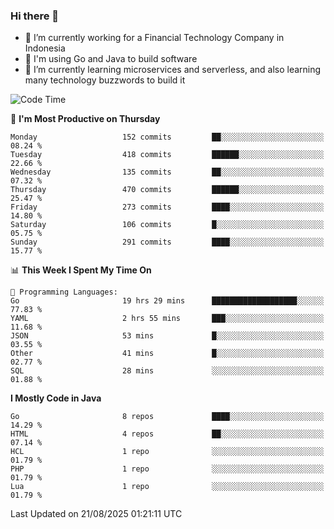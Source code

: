 ### Hi there 👋

<!--
**mazzama/mazzama** is a ✨ _special_ ✨ repository because its `README.md` (this file) appears on your GitHub profile.

Here are some ideas to get you started:

- 🔭 I’m currently working on ...
- 🌱 I’m currently learning ...
- 👯 I’m looking to collaborate on ...
- 🤔 I’m looking for help with ...
- 💬 Ask me about ...
- 📫 How to reach me: ...
- 😄 Pronouns: ...
- ⚡ Fun fact: ...
-->

- 🔭 I’m currently working for a Financial Technology Company in Indonesia
- :gun: I'm using Go and Java to build software
- 🌱 I’m currently learning microservices and serverless, and also learning many technology buzzwords to build it

<!--START_SECTION:waka-->
![Code Time](http://img.shields.io/badge/Code%20Time-4%2C211%20hrs%2032%20mins-blue)

📅 **I'm Most Productive on Thursday** 

```text
Monday                   152 commits         ██░░░░░░░░░░░░░░░░░░░░░░░   08.24 % 
Tuesday                  418 commits         ██████░░░░░░░░░░░░░░░░░░░   22.66 % 
Wednesday                135 commits         ██░░░░░░░░░░░░░░░░░░░░░░░   07.32 % 
Thursday                 470 commits         ██████░░░░░░░░░░░░░░░░░░░   25.47 % 
Friday                   273 commits         ████░░░░░░░░░░░░░░░░░░░░░   14.80 % 
Saturday                 106 commits         █░░░░░░░░░░░░░░░░░░░░░░░░   05.75 % 
Sunday                   291 commits         ████░░░░░░░░░░░░░░░░░░░░░   15.77 % 
```


📊 **This Week I Spent My Time On** 

```text
💬 Programming Languages: 
Go                       19 hrs 29 mins      ███████████████████░░░░░░   77.83 % 
YAML                     2 hrs 55 mins       ███░░░░░░░░░░░░░░░░░░░░░░   11.68 % 
JSON                     53 mins             █░░░░░░░░░░░░░░░░░░░░░░░░   03.55 % 
Other                    41 mins             █░░░░░░░░░░░░░░░░░░░░░░░░   02.77 % 
SQL                      28 mins             ░░░░░░░░░░░░░░░░░░░░░░░░░   01.88 % 
```

**I Mostly Code in Java** 

```text
Go                       8 repos             ████░░░░░░░░░░░░░░░░░░░░░   14.29 % 
HTML                     4 repos             ██░░░░░░░░░░░░░░░░░░░░░░░   07.14 % 
HCL                      1 repo              ░░░░░░░░░░░░░░░░░░░░░░░░░   01.79 % 
PHP                      1 repo              ░░░░░░░░░░░░░░░░░░░░░░░░░   01.79 % 
Lua                      1 repo              ░░░░░░░░░░░░░░░░░░░░░░░░░   01.79 % 
```




 Last Updated on 21/08/2025 01:21:11 UTC
<!--END_SECTION:waka-->

